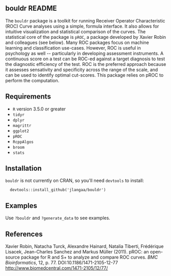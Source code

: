 ## bouldr README
The `bouldr` package is a toolkit for running Receiver Operator Characteristic (ROC) Curve analyses using a simple, formula interface. It also allows for intuitive visualization and statistical comparison of the curves. The statistical core of the package is `pROC`, a package developed by Xavier Robin and colleagues (see below). Many ROC packages focus on machine learning and classification use-cases. However, ROC is useful in psychology as well -- particularly in developing assessment instruments. A continuous score on a test can be ROC-ed against a target diagnosis to test the diagnostic efficiency of the test. ROC is the preferred approach because it assesses sensativity and specificity across the range of the scale, and can be used to identify optimal cut-scores. This package relies on pROC to perform the computation.

## Requirements
- `R` version 3.5.0 or greater
- `tidyr`
- `dplyr`
- `magrittr`
- `ggplot2`
- `pROC`
- `RcppAlgos`
- `broom`
- `stats`

## Installation

`bouldr` is not currently on CRAN, so you'll need `devtools` to install:

```
  devtools::install_github('jlangaa/bouldr')
```

## Examples

Use `?bouldr` and `?generate_data` to see examples.

## References

Xavier Robin, Natacha Turck, Alexandre Hainard, Natalia Tiberti, Frédérique Lisacek, Jean-Charles Sanchez and Markus Müller (2011). pROC: an open-source package for R and S+ to analyze and compare ROC curves. *BMC Bioinformatics*, 12, p. 77.  DOI:10.1186/1471-2105-12-77 <http://www.biomedcentral.com/1471-2105/12/77/>
